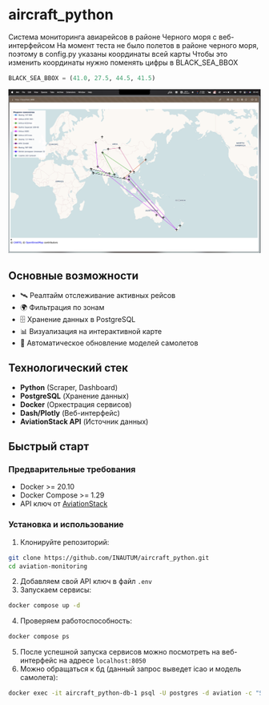 # aircraft_python

Система мониторинга авиарейсов в районе Черного моря с веб-интерфейсом
На момент теста не было полетов в районе черного моря, поэтому в config.py указаны координаты всей карты
Чтобы это изменить координаты нужно поменять цифры в BLACK_SEA_BBOX
```python
BLACK_SEA_BBOX = (41.0, 27.5, 44.5, 41.5) 
```

![Dashboard Preview](photo.png)

## Основные возможности
- 🛰 Реалтайм отслеживание активных рейсов
- 🌍 Фильтрация по зонам
- 🗄 Хранение данных в PostgreSQL
- 📊 Визуализация на интерактивной карте
- 🔄 Автоматическое обновление моделей самолетов

## Технологический стек
- **Python** (Scraper, Dashboard)
- **PostgreSQL** (Хранение данных)
- **Docker** (Оркестрация сервисов)
- **Dash/Plotly** (Веб-интерфейс)
- **AviationStack API** (Источник данных)

## Быстрый старт

### Предварительные требования
- Docker >= 20.10
- Docker Compose >= 1.29
- API ключ от [AviationStack](https://aviationstack.com/)

### Установка и использование
1. Клонируйте репозиторий:
```bash
git clone https://github.com/INAUTUM/aircraft_python.git
cd aviation-monitoring
```
2. Добавляем свой API ключ в файл `.env`
3. Запускаем сервисы:
```bash
docker compose up -d
```
4. Проверяем работоспособность:
```bash
docker compose ps
```
5. После успешной запуска сервисов можно посмотреть на веб-интерфейс на адресе `localhost:8050`
6. Можно обращаться к бд (данный запрос выведет icao и модель самолета):
```bash
docker exec -it aircraft_python-db-1 psql -U postgres -d aviation -c "SELECT icao_code, model_name FROM aircrafts;"
```
